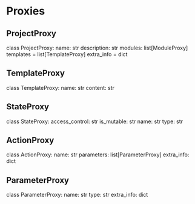# Proxies

## ProjectProxy
class ProjectProxy:
    name: str
    description: str
    modules: list[ModuleProxy]
    templates = list[TemplateProxy]
    extra_info = dict


## TemplateProxy
class TemplateProxy:
    name: str
    content: str

## StateProxy
class StateProxy:
    access_control: str
    is_mutable: str
    name: str
    type: str

## ActionProxy
class ActionProxy:
    name: str
    parameters: list[ParameterProxy]
    extra_info: dict

## ParameterProxy
class ParameterProxy:
    name: str
    type: str
    extra_info: dict